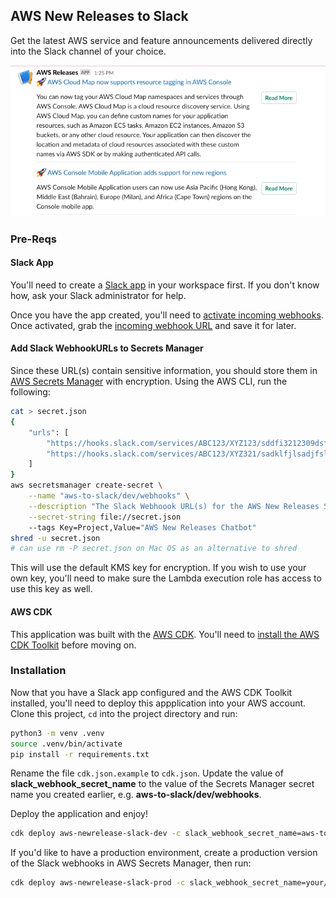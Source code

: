 
## AWS New Releases to Slack

Get the latest AWS service and feature announcements delivered directly into the Slack channel of your choice.

![Example Screenshot](docs/images/screenshot.png)

### Pre-Reqs
#### Slack App
You'll need to create a [Slack app](https://api.slack.com/start) in your workspace first. If you don't know how, ask your Slack administrator for help.

Once you have the app created, you'll need to [activate incoming webhooks](https://slack.com/help/articles/115005265063-Incoming-webhooks-for-Slack). Once activated, grab the [incoming webhook URL](https://api.slack.com/start/planning/communicating#communicating-with-users__incoming-webhooks) and save it for later.

#### Add Slack WebhookURLs to Secrets Manager
Since these URL(s) contain sensitive information, you should store them in [AWS Secrets Manager](https://aws.amazon.com/secrets-manager/) with encryption. Using the AWS CLI, run the following:

```bash
cat > secret.json
{
    "urls": [
        "https://hooks.slack.com/services/ABC123/XYZ123/sddfi3212309dsfjkljasdf",
        "https://hooks.slack.com/services/ABC123/XYZ321/sadklfjlsadjfsldjs32sdd"
    ]
}
aws secretsmanager create-secret \
    --name "aws-to-slack/dev/webhooks" \
    --description "The Slack Webhoook URL(s) for the AWS New Releases Slack app" \
    --secret-string file://secret.json
    --tags Key=Project,Value="AWS New Releases Chatbot"
shred -u secret.json
# can use rm -P secret.json on Mac OS as an alternative to shred
```

This will use the default KMS key for encryption. If you wish to use your own key, you'll need to make sure the Lambda execution role has access to use this key as well.

#### AWS CDK
This application was built with the [AWS CDK](https://docs.aws.amazon.com/cdk/latest/guide/getting_started.html). You'll need to [install the AWS CDK Toolkit](https://docs.aws.amazon.com/cdk/latest/guide/getting_started.html) before moving on.

### Installation

Now that you have a Slack app configured and the AWS CDK Toolkit installed, you'll need to deploy this appplication into your AWS account. Clone this project, `cd` into the project directory and run:

```bash
python3 -m venv .venv
source .venv/bin/activate
pip install -r requirements.txt
```

Rename the file `cdk.json.example` to `cdk.json`. Update the value of __slack_webhook_secret_name__ to the value of the Secrets Manager secret name you created earlier, e.g. __aws-to-slack/dev/webhooks__. 

Deploy the application and enjoy!

```bash
cdk deploy aws-newrelease-slack-dev -c slack_webhook_secret_name=aws-to-slack/dev/webhooks
```

If you'd like to have a production environment, create a production version of the Slack webhooks in AWS Secrets Manager, then run:
```bash
cdk deploy aws-newrelease-slack-prod -c slack_webhook_secret_name=your/prod/webhooks-name
```